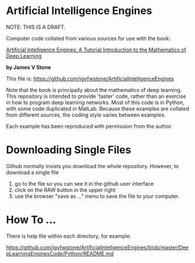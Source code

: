 # Artificial Intelligence Engines

NOTE: THIS IS A DRAFT.

Computer code collated from various sources for use with the book: 

[Artificial Intelligence Engines: A Tutorial Introduction to the Mathematics of Deep Learning](https://jim-stone.staff.shef.ac.uk/AIEngines/)
 
**by James V Stone**

This file is: https://github.com/jgvfwstone/ArtificialIntellgenceEngines

Note that the book is principally about the mathematics of deep learning.
This repository is intended to provide 'taster' code, rather than an exercise in how to program deep learning networks. Most of this code is in Python, with some code duplicated in MatLab. Because these examples are collated from different sources, the coding style varies between examples.

Each example has been reproduced with permission from the author.

Downloading Single Files
========================
Github normally insists you download the whole repository.
However, to download a single file
1) go to the file so you can see it in the github user interface 
2) click on the RAW button in the upper right
3) use the browser "save as ..." menu to save the file to your computer. 

How To ...
===========
There is help file within each directory, for example:

https://github.com/jgvfwstone/ArtificialIntellgenceEngines/blob/master/DeepLearningEnginesCode/Python/README.md
